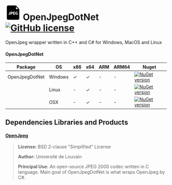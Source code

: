 # ![Alt text](nuget/jpeg48.png "OpenJpegDotNet") OpenJpegDotNet [![GitHub license](https://img.shields.io/github/license/mashape/apistatus.svg)]()

OpenJpeg wrapper written in C++ and C# for Windows, MacOS and Linux

#### OpenJpegDotNet

|Package|OS|x86|x64|ARM|ARM64|Nuget|
|---|---|---|---|---|---|---|
|OpenJpegDotNet|Windows|✓|✓|-|-|[![NuGet version](https://img.shields.io/nuget/v/OpenJpegDotNet.svg)](https://www.nuget.org/packages/OpenJpegDotNet)|
||Linux|-|✓|-|-|[![NuGet version](https://img.shields.io/nuget/v/OpenJpegDotNet.svg)](https://www.nuget.org/packages/OpenJpegDotNet)|
||OSX|-|✓|-|-|[![NuGet version](https://img.shields.io/nuget/v/OpenJpegDotNet.svg)](https://www.nuget.org/packages/OpenJpegDotNet)|
 
## Dependencies Libraries and Products

#### [OpenJpeg](https://github.com/OpenJpeg/OpenJpeg)

> **License:** BSD 2-clause "Simplified" License
>
> **Author:** Université de Louvain
> 
> **Principal Use:** An open-source JPEG 2000 codec written in C language. Main goal of OpenJpegDotNet is what wraps OpenJpeg by C#.